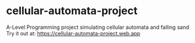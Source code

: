 # cellular-automata-project
A-Level Programming project simulating cellular automata and falling sand
Try it out at: https://cellular-automata-project.web.app
